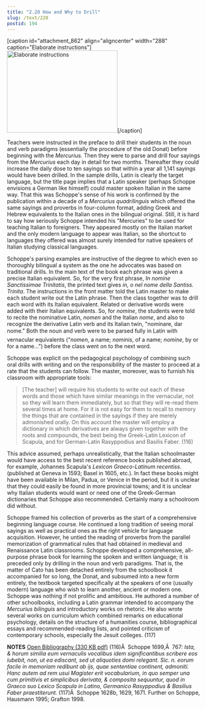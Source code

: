 ```yaml
---
title: "2.20 How and Why to Drill"
slug: /text/220
postid: 194
---
```

[caption id="attachment_862" align="aligncenter" width="288" caption="Elaborate instructions"]<a rel="pop-up" href="http://humanismforsale.org/textimages_full/2.00_Chapter_Two/3A-434,Mercurius-Biljingujs,-pg.766-767.jpg"><img class="size-full wp-image-862" title="3a-434mercurius-biljingujs-pg766-767-thumb" src="http://www.humanismforsale.org/text/wp-content/uploads/2008/09/3a-434mercurius-biljingujs-pg766-767-thumb.jpg" alt="Elaborate instructions" width="288" height="214" /></a>[/caption]

Teachers were instructed in the preface to drill their students in the noun and verb paradigms (essentially the procedure of the old Donat) before beginning with the <em>Mercurius</em>. Then they were to parse and drill four sayings from the <em>Mercurius</em> each day in detail for two months. Thereafter they could increase the daily dose to ten sayings so that within a year all 1,141 sayings would have been drilled. In the sample drills, Latin is clearly the target language, but the title page implies that a Latin speaker (perhaps Schoppe envisions a German like himself) could master spoken Italian in the same way. That this was Schoppe's sense of his work is confirmed by the publication within a decade of a <em>Mercurius quadrilinguis</em> which offered the same sayings and proverbs in four-column format, adding Greek and Hebrew equivalents to the Italian ones in the bilingual original. Still, it is hard to say how seriously Schoppe intended his "Mercuries" to be used for teaching Italian to foreigners. They appeared mostly on the Italian market and the only modern language to appear was Italian, so the shortcut to languages they offered was almost surely intended for native speakers of Italian studying classical languages.

Schoppe's parsing examples are instructive of the degree to which even so thoroughly bilingual a system as the one he advocates was based on traditional drills. In the main text of the book each phrase was given a precise Italian equivalent. So, for the very first phrase, <em>In nomine Sanctissimae Trinitatis</em>, the printed text gives <em>in, o nel nome della Santiss. Trinita</em>. The instructions in the front matter told the Latin master to make each student write out the Latin phrase. Then the class together was to drill each word with its Italian equivalent. Related or derivative words were added with their Italian equivalents. So, for <em>nomine</em>, the students were told to recite the nominative Latin, <em>nomen</em> and the Italian <em>nome</em>, and also to recognize the derivative Latin verb and its Italian twin, "nominare, dar nome." Both the noun and verb were to be parsed fully in Latin with vernacular equivalents ("<em>nomen</em>, a name; <em>nominis</em>, of a name; <em>nomine</em>, by or for a name...") before the class went on to the next word.

Schoppe was explicit on the pedagogical psychology of combining such oral drills with writing and on the responsibility of the master to proceed at a rate that the students can follow. The master, moreover, was to furnish his classroom with appropriate tools:
<blockquote>[The teacher] will require his students to write out each of these words and those which have similar meanings in the vernacular, not so they will learn them immediately, but so that they will re-read them several times at home. For it is not easy for them to recall to memory the things that are contained in the sayings if they are merely admonished orally. On this account the master will employ a dictionary in which derivatives are always given together with the roots and compounds, the best being the Greek-Latin Lexicon of Scapula, and for German-Latin Rasyppodius and Basilis Faber. (116)</blockquote>
This advice assumed, perhaps unrealistically, that the Italian schoolmaster would have access to the best recent reference books published abroad, for example, Johannes Scapula's <em>Lexicon</em> <em>Graeco-Latinum recentiss</em>. (published at Geneva in 1593; Basel in 1605, etc.). In fact these books might have been available in Milan, Padua, or Venice in the period, but it is unclear that they could easily be found in more provincial towns; and it is unclear why Italian students would want or need one of the Greek-German dictionaries that Schoppe also recommended. Certainly many a schoolroom did without.

Schoppe framed his collection of proverbs as the start of a comprehensive beginning language course. He continued a long tradition of seeing moral sayings as well as practical ones as the right vehicle for language acquisition. However, he untied the reading of proverbs from the parallel memorization of grammatical rules that had obtained in medieval and Renaissance Latin classrooms. Schoppe developed a comprehensive, all-purpose phrase book for learning the spoken and written language; it is preceded only by drilling in the noun and verb paradigms. That is, the matter of Cato has been detached entirely from the schoolbook it accompanied for so long, the Donat, and subsumed into a new form entirely, the textbook targeted specifically at the speakers of one (usually modern) language who wish to learn another, ancient or modern one. Schoppe was nothing if not prolific and ambitious. He authored a number of other schoolbooks, including a Latin grammar intended to accompany the<em> Mercurius bilinguis</em> and introductory works on rhetoric. He also wrote several works on curriculum which combined remarks on educational psychology, details on the structure of a humanities course, bibliographical essays and recommended-reading lists, and pointed criticism of contemporary schools, especially the Jesuit colleges. (117)

<strong>NOTES</strong>
<a href="http://www.humanismforsale.org/bibliography.pdf" target="new">Open Bibliography (330 KB pdf)</a>
(116)Â  Schoppe 1699,Â  767: <em>Ista, &amp; horum similia eum vernaculis vocalibus idem significantibus scribere eos iubebit, non, ut ea ediscant, sed ut aliquoties domi relegant. Sic. n. eorum facile in memoriam redibunt ab ijs, quae sententiae continent, admoniti. Hanc autem ad rem usui Magister erit vocabularium, in quo semper una cum primitivis et simplicibus derivata, &amp; composita sequuntur, quod in Graeco suo Lexico Scapula in Latino, Germanico Rasyppodius &amp; Basilius Faber praestiterunt.</em>
(117)Â  Schoppe 1628b, 1629, 1671. Further on Schoppe, Hausmann 1995; Grafton 1998.
